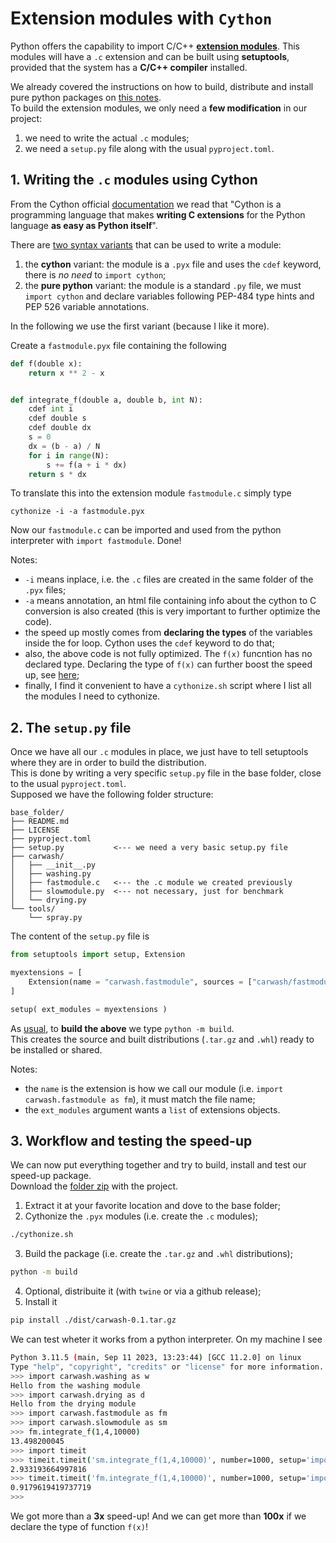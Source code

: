 # Extension modules with `Cython`

Python offers the capability to import C/C++ [**extension modules**](https://setuptools.pypa.io/en/latest/userguide/ext_modules.html).
This modules will have a `.c` extension and can be built using **setuptools**, provided that the system has a **C/C++ compiler** installed.

We already covered the instructions on how to build, distribute and install pure python packages on [this notes](python-packaging.md).\
To build the extension modules, we only need a **few modification** in our project:
1. we need to write the actual `.c` modules;
2. we need a `setup.py` file along with the usual `pyproject.toml`.

## 1. Writing the `.c` modules using Cython

From the Cython official [documentation](https://cython.readthedocs.io/en/latest/src/quickstart/overview.html) we read that
"Cython is a programming language that makes **writing C extensions** for the Python language **as easy as Python itself**".

There are [two syntax variants](https://cython.readthedocs.io/en/latest/src/quickstart/cythonize.html) that can be used to write a module:
1. the **cython** variant: the module is a `.pyx` file and uses the `cdef` keyword, there is *no need* to `import cython`;
2. the **pure python** variant: the module is a standard `.py` file, we must `import cython` and declare variables following PEP-484 type hints and PEP 526 variable annotations.

In the following we use the first variant (because I like it more).

Create a `fastmodule.pyx` file containing the following
```python
def f(double x):
    return x ** 2 - x


def integrate_f(double a, double b, int N):
    cdef int i
    cdef double s
    cdef double dx
    s = 0
    dx = (b - a) / N
    for i in range(N):
        s += f(a + i * dx)
    return s * dx
```
To translate this into the extension module `fastmodule.c` simply type
```
cythonize -i -a fastmodule.pyx
```
Now our `fastmodule.c` can be imported and used from the python interpreter with `import fastmodule`. Done!

Notes:
- `-i` means inplace, i.e. the `.c` files are created in the same folder of the `.pyx` files;
- `-a` means annotation, an html file containing info about the cython to C conversion is also created (this is very important to further optimize the code).
- the speed up mostly comes from **declaring the types** of the variables inside the for loop. Cython uses the `cdef` keyword to do that;
- also, the above code is not fully optimized. The `f(x)` funcntion has no declared type. Declaring the type of `f(x)` can further boost the speed up, see [here](https://cython.readthedocs.io/en/latest/src/quickstart/cythonize.html);
- finally, I find it convenient to have a `cythonize.sh` script where I list all the modules I need to cythonize.

## 2. The `setup.py` file

Once we have all our `.c` modules in place, we just have to tell setuptools where they are in order to build the distribution.\
This is done by writing a very specific `setup.py` file in the base folder, close to the usual `pyproject.toml`.\
Supposed we have the following folder structure:

```
base_folder/
├── README.md
├── LICENSE
├── pyproject.toml
├── setup.py           <--- we need a very basic setup.py file
├── carwash/
│   ├── __init__.py
│   ├── washing.py
│   ├── fastmodule.c   <--- the .c module we created previously
│   ├── slowmodule.py  <--- not necessary, just for benchmark
│   └── drying.py
└── tools/
    └── spray.py
```

The content of the `setup.py` file is

```python
from setuptools import setup, Extension

myextensions = [
    Extension(name = "carwash.fastmodule", sources = ["carwash/fastmodule.c"])
]

setup( ext_modules = myextensions )
```

As [usual](python-packaging.md), to **build the above** we type `python -m build`.\
This creates the source and built distributions (`.tar.gz` and `.whl`) ready to be installed or shared.

Notes:
- the `name` is the extension is how we call our module (i.e. `import carwash.fastmodule as fm`), it must match the file name;
- the `ext_modules` argument wants a `list` of extensions objects.

## 3. Workflow and testing the speed-up

We can now put everything together and try to build, install and test our speed-up package.\
Download the [folder zip](https://github.com/t3n0/notes/raw/main/python/cython.zip) with the project.

1. Extract it at your favorite location and dove to the base folder;
1. Cythonize the `.pyx` modules (i.e. create the `.c` modules);
```bash
./cythonize.sh
```
3. Build the package (i.e. create the `.tar.gz` and `.whl` distributions);
```bash
python -m build
```
4. Optional, distribuite it (with `twine` or via a github release);
5. Install it
```bash
pip install ./dist/carwash-0.1.tar.gz
```

We can test wheter it works from a python interpreter. On my machine I see
```bash
Python 3.11.5 (main, Sep 11 2023, 13:23:44) [GCC 11.2.0] on linux
Type "help", "copyright", "credits" or "license" for more information.
>>> import carwash.washing as w
Hello from the washing module
>>> import carwash.drying as d
Hello from the drying module
>>> import carwash.fastmodule as fm
>>> import carwash.slowmodule as sm
>>> fm.integrate_f(1,4,10000)
13.498200045
>>> import timeit
>>> timeit.timeit('sm.integrate_f(1,4,10000)', number=1000, setup='import carwash.slowmodule as sm')
2.933193664997816
>>> timeit.timeit('fm.integrate_f(1,4,10000)', number=1000, setup='import carwash.fastmodule as fm')
0.9179619419737719
>>> 
```

We got more than a **3x** speed-up! And we can get more than **100x** if we declare the type of function `f(x)`!

